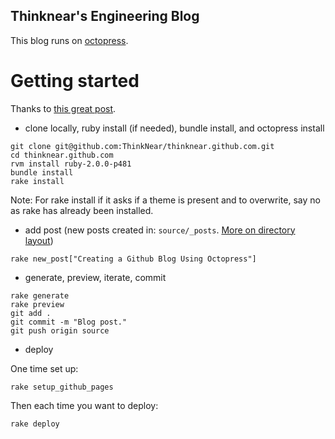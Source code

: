 ## Thinknear's Engineering Blog

This blog runs on [octopress](http://octopress.org/).

# Getting started

Thanks to [this great post](http://www.tomordonez.com/blog/2012/06/04/creating-a-github-blog-using-octopress/).

* clone locally, ruby install (if needed), bundle install, and octopress install
```shell
git clone git@github.com:ThinkNear/thinknear.github.com.git
cd thinknear.github.com
rvm install ruby-2.0.0-p481
bundle install
rake install
```
Note: For rake install if it asks if a theme is present and to overwrite, say no as rake has already been installed.
* add post (new posts created in: `source/_posts`. [More on directory layout](http://stackoverflow.com/questions/12328828/directory-structure-of-octopress))
```shell
rake new_post["Creating a Github Blog Using Octopress"] 
```
* generate, preview, iterate, commit
```shell
rake generate
rake preview
git add .
git commit -m "Blog post." 
git push origin source
```
* deploy

One time set up:

```shell
rake setup_github_pages
```

Then each time you want to deploy:

```shell
rake deploy
```
